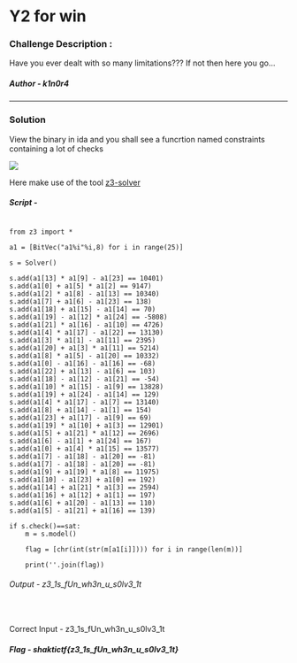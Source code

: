 # Y2 for win

### Challenge Description :

Have you ever dealt with so many limitations???
If not then here you go...

##### Author - k1n0r4

<hr>

### Solution

View the binary in ida and you shall see a funcrtion named constraints containing a lot of checks

![](https://i.imgur.com/9xy70pC.png)

Here make use of the tool [z3-solver](https://github.com/Z3Prover/z3)

##### Script - 

```python=

from z3 import *

a1 = [BitVec("a1%i"%i,8) for i in range(25)]

s = Solver()

s.add(a1[13] * a1[9] - a1[23] == 10401)
s.add(a1[0] + a1[5] * a1[2] == 9147)
s.add(a1[2] * a1[8] - a1[13] == 10340)
s.add(a1[7] + a1[6] - a1[23] == 138)
s.add(a1[18] + a1[15] - a1[14] == 70)
s.add(a1[19] - a1[12] * a1[24] == -5808)
s.add(a1[21] * a1[16] - a1[10] == 4726)
s.add(a1[4] * a1[17] - a1[22] == 13130)
s.add(a1[3] * a1[1] - a1[11] == 2395)
s.add(a1[20] + a1[3] * a1[11] == 5214)
s.add(a1[8] * a1[5] - a1[20] == 10332)
s.add(a1[0] - a1[16] - a1[16] == -68)
s.add(a1[22] + a1[13] - a1[6] == 103)
s.add(a1[18] - a1[12] - a1[21] == -54)
s.add(a1[10] * a1[15] - a1[9] == 13828)
s.add(a1[19] + a1[24] - a1[14] == 129)
s.add(a1[4] * a1[17] - a1[7] == 13140)
s.add(a1[8] + a1[14] - a1[1] == 154)
s.add(a1[23] + a1[17] - a1[9] == 69)
s.add(a1[19] * a1[10] + a1[3] == 12901)
s.add(a1[5] + a1[21] * a1[12] == 2696)
s.add(a1[6] - a1[1] + a1[24] == 167)
s.add(a1[0] + a1[4] * a1[15] == 13577)
s.add(a1[7] - a1[18] - a1[20] == -81)
s.add(a1[7] - a1[18] - a1[20] == -81)
s.add(a1[9] + a1[19] * a1[8] == 11975)
s.add(a1[10] - a1[23] + a1[0] == 192)
s.add(a1[14] + a1[21] * a1[3] == 2594)
s.add(a1[16] + a1[12] + a1[1] == 197)
s.add(a1[6] + a1[20] - a1[13] == 110)
s.add(a1[5] - a1[21] + a1[16] == 139)

if s.check()==sat:
    m = s.model()

    flag = [chr(int(str(m[a1[i]]))) for i in range(len(m))]

    print(''.join(flag))

```

###### Output - z3_1s_fUn_wh3n_u_s0lv3_1t

<br>

Correct Input - z3_1s_fUn_wh3n_u_s0lv3_1t
##### Flag - shaktictf{z3_1s_fUn_wh3n_u_s0lv3_1t}